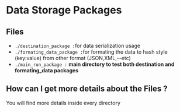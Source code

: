 # Data Storage Packages
## Files 
- `./destination_package :`for data serialization usage 
- `./formating_data_package :`for formating the data to hash style (key:value) from other format (JSON,XML,--etc)
- `./main_run_package :` **main directory to test both destination and formating_data packages**


## How can I get more details about the Files ? 
You will find more details inside every directory 
